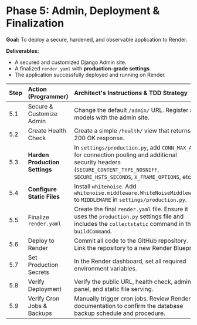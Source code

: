 # Phase 5: Admin, Deployment & Finalization

**Goal:** To deploy a secure, hardened, and observable application to Render.

**Deliverables:**
*   A secured and customized Django Admin site.
*   A finalized `render.yaml` with **production-grade settings**.
*   The application successfully deployed and running on Render.

| Step | Action (Programmer) | Architect's Instructions & TDD Strategy | Status |
| :--- | :--- | :--- | :--- |
| 5.1 | Secure & Customize Admin | Change the default `/admin/` URL. Register all models with the admin site. | To Do |
| 5.2 | Create Health Check | Create a simple `/health/` view that returns a 200 OK response. | To Do |
| 5.3 | **Harden Production Settings** | In `settings/production.py`, add `CONN_MAX_AGE` for connection pooling and additional security headers (`SECURE_CONTENT_TYPE_NOSNIFF`, `SECURE_HSTS_SECONDS`, `X_FRAME_OPTIONS`, etc.). | To Do |
| 5.4 | **Configure Static Files** | Install `whitenoise`. Add `whitenoise.middleware.WhiteNoiseMiddleware` to `MIDDLEWARE` in `settings/production.py`. | To Do |
| 5.5 | Finalize `render.yaml` | Create the final `render.yaml` file. Ensure it uses the `production.py` settings file and includes the `collectstatic` command in the `buildCommand`. | To Do |
| 5.6 | Deploy to Render | Commit all code to the GitHub repository. Link the repository to a new Render Blueprint. | To Do |
| 5.7 | Set Production Secrets | In the Render dashboard, set all required environment variables. | To Do |
| 5.8 | Verify Deployment | Verify the public URL, health check, admin panel, and static file serving. | To Do |
| 5.9 | Verify Cron Jobs & Backups | Manually trigger cron jobs. Review Render's documentation to confirm the database backup schedule and procedure. | To Do |
